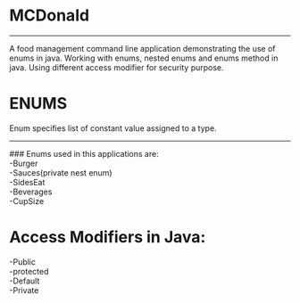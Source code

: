 # MCDonald
<hr>

A food management command line application demonstrating the use of enums in java. Working with enums, nested enums and enums method in java. Using different access modifier for security purpose.

# ENUMS
Enum specifies list of constant value assigned to a type.<br>
<hr>
### Enums used in this applications are:<br>
  -Burger<br>
  -Sauces(private nest enum)<br>
  -SidesEat<br>
  -Beverages<br>
  -CupSize<br>
  
# Access Modifiers in Java:<br>
  -Public<br>
  -protected<br>
  -Default<br>
  -Private<br>
  
  
  
  
